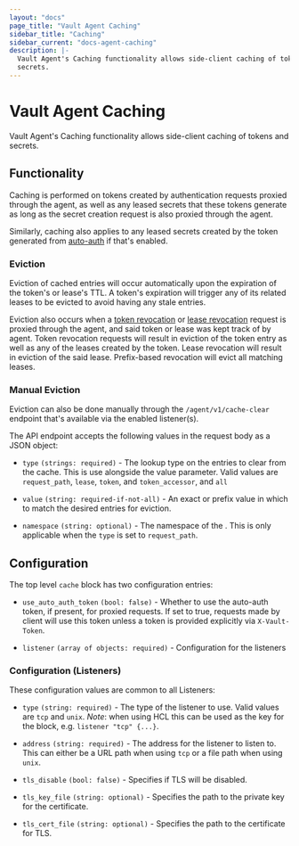 ```yaml
---
layout: "docs"
page_title: "Vault Agent Caching"
sidebar_title: "Caching"
sidebar_current: "docs-agent-caching"
description: |-
  Vault Agent's Caching functionality allows side-client caching of tokens and
  secrets.
---
```


# Vault Agent Caching

Vault Agent's Caching functionality allows side-client caching of tokens and
secrets.

## Functionality

Caching is performed on tokens created by authentication requests proxied through
the agent, as well as any leased secrets that these tokens generate as long as
the secret creation request is also proxied through the agent.

Similarly, caching also applies to any leased secrets created by the token
generated from [auto-auth](/docs/agent/autoauth/index.html) if that's enabled.

### Eviction

Eviction of cached entries will occur automatically upon the expiration of the
token's or lease's TTL. A token's expiration will trigger any of its related
leases to be evicted to avoid having any stale entries.

Eviction also occurs when a [token revocation](/api/auth/token/index.html) or
[lease revocation](/api/system/leases.html) request is proxied through the
agent, and said token or lease was kept track of by agent. Token revocation
requests will result in eviction of the token entry as well as any of the leases
created by the token. Lease revocation will result in eviction of the said
lease. Prefix-based revocation will evict all matching leases.

### Manual Eviction

Eviction can also be done manually through the `/agent/v1/cache-clear` endpoint
that's available via the enabled listener(s).

The API endpoint accepts the following values in the request body as a  JSON
object:

- `type` `(strings: required)` - The lookup type on the entries to clear from
  the cache. This is use alongside the value parameter. Valid values are
  `request_path`, `lease`, `token`, and `token_accessor`, and `all`

- `value` `(string: required-if-not-all)` - An exact or prefix value in which to
  match the desired entries for eviction.

- `namespace` `(string: optional)` - The namespace of the . This is only
  applicable when the `type` is set to `request_path`.

## Configuration

The top level `cache` block has two configuration entries:

- `use_auto_auth_token` `(bool: false)` - Whether to use the auto-auth token, if
  present, for proxied requests. If set to true, requests made by client will
  use this token unless a token is provided explicitly via `X-Vault-Token`.

- `listener` `(array of objects: required)` - Configuration for the listeners

### Configuration (Listeners)

These configuration values are common to all Listeners:

- `type` `(string: required)` - The type of the listener to use. Valid values
  are `tcp` and `unix`. 
  *Note*: when using HCL this can be used as the key for the block, e.g.
  `listener "tcp" {...}`.

- `address` `(string: required)` - The address for the listener to listen to.
  This can either be a URL path when using `tcp` or a file path when using
  `unix`.

- `tls_disable` `(bool: false)` - Specifies if TLS will be disabled.

- `tls_key_file` `(string: optional)` - Specifies the path to the private key
  for the certificate.

- `tls_cert_file` `(string: optional)` - Specifies the path to the certificate
  for TLS.
